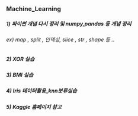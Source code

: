 ### Machine_Learning

##### 1) 파이썬 개념 다시 정리 및 numpy,pandas 등 개념 정리
###### ex) map , split , 인덱싱, slice , str , shape 등 .. 
##### 2) XOR 실습

##### 3) BMI 실습

##### 4) Iris 데이터활용_knn분류실습

##### 5) Kaggle 홈페이지 참고
